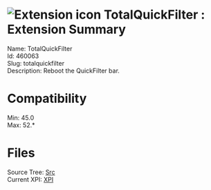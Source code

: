 # ![Extension icon](https://addons.thunderbird.net/static/img/addon-icons/search-64.png) TotalQuickFilter : Extension Summary

Name: TotalQuickFilter  
Id: 460063  
Slug: totalquickfilter  
Description: Reboot the QuickFilter bar.
  

# Compatibility
Min: 45.0  
Max: 52.*  

# Files

Source Tree: [Src](C:/Dev/Thunderbird/ThunderKdB/xall/xOther/460063-totalquickfilter/src)  
Current XPI: [XPI](C:/Dev/Thunderbird/ThunderKdB/xall/xOther/460063-totalquickfilter/xpi)  



